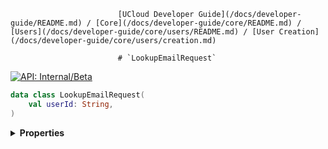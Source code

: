                             [UCloud Developer Guide](/docs/developer-guide/README.md) / [Core](/docs/developer-guide/core/README.md) / [Users](/docs/developer-guide/core/users/README.md) / [User Creation](/docs/developer-guide/core/users/creation.md)
                            
                            # `LookupEmailRequest`

                            
[![API: Internal/Beta](https://img.shields.io/static/v1?label=API&message=Internal/Beta&color=red&style=flat-square)](/docs/developer-guide/core/api-conventions.md)



```kotlin
data class LookupEmailRequest(
    val userId: String,
)
```

<details>
<summary>
<b>Properties</b>
</summary>

<details>
<summary>
<code>userId</code>: <code><code><a href='https://kotlinlang.org/api/latest/jvm/stdlib/kotlin/-string/'>String</a></code></code>
</summary>





</details>



</details>

